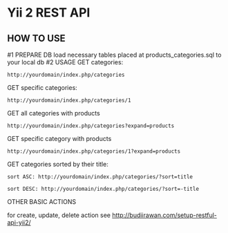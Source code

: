 Yii 2 REST API
============================

HOW TO USE
--------------
#1 PREPARE DB 
load necessary tables placed at products_categories.sql to your local db
#2 USAGE 
GET categories: 
    
    http://yourdomain/index.php/categories

GET specific categories: 
    
    http://yourdomain/index.php/categories/1

GET all categories with products 
    
    http://yourdomain/index.php/categories?expand=products

GET specific category with products 

    http://yourdomain/index.php/categories/1?expand=products

GET categories sorted by their title:

    sort ASC: http://yourdomain/index.php/categories/?sort=title

    sort DESC: http://yourdomain/index.php/categories/?sort=-title

OTHER BASIC ACTIONS

for create, update, delete action see http://budiirawan.com/setup-restful-api-yii2/

